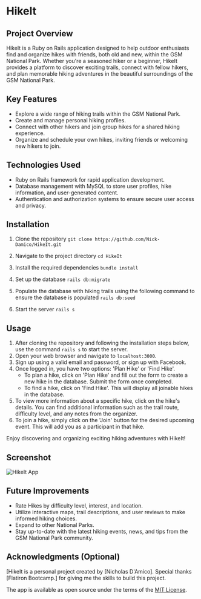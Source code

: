 # HikeIt

## Project Overview
HikeIt is a Ruby on Rails application designed to help outdoor enthusiasts find and organize hikes with friends, both old and new, within the GSM National Park. Whether you're a seasoned hiker or a beginner, HikeIt provides a platform to discover exciting trails, connect with fellow hikers, and plan memorable hiking adventures in the beautiful surroundings of the GSM National Park.

## Key Features
- Explore a wide range of hiking trails within the GSM National Park.
- Create and manage personal hiking profiles.
- Connect with other hikers and join group hikes for a shared hiking experience.
- Organize and schedule your own hikes, inviting friends or welcoming new hikers to join.

## Technologies Used
- Ruby on Rails framework for rapid application development.
- Database management with MySQL to store user profiles, hike information, and user-generated content.
- Authentication and authorization systems to ensure secure user access and privacy.

## Installation
1. Clone the repository
`git clone https://github.com/Nick-Damico/HikeIt.git`

2. Navigate to the project directory
`cd HikeIt`

3. Install the required dependencies
`bundle install`

4. Set up the database
`rails db:migrate`

5. Populate the database with hiking trails using the following command to ensure the database is populated
`rails db:seed`

6. Start the server
`rails s`

## Usage

1. After cloning the repository and following the installation steps below, use the command `rails s` to start the server.
2. Open your web browser and navigate to `localhost:3000`.
3. Sign up using a valid email and password, or sign up with Facebook.
4. Once logged in, you have two options: 'Plan Hike' or 'Find Hike'.
   - To plan a hike, click on 'Plan Hike' and fill out the form to create a new hike in the database. Submit the form once completed.
   - To find a hike, click on 'Find Hike'. This will display all joinable hikes in the database.
5. To view more information about a specific hike, click on the hike's details. You can find additional information such as the trail route, difficulty level, and any notes from the organizer.
6. To join a hike, simply click on the 'Join' button for the desired upcoming event. This will add you as a participant in that hike.

Enjoy discovering and organizing exciting hiking adventures with HikeIt!

## Screenshot
![HikeIt App](https://github.com/Nick-Damico/HikeIt/assets/19657584/35c2709c-ed2f-41ed-9de3-888dd89da65e)

## Future Improvements
- Rate Hikes by difficulty level, interest, and location.
- Utilize interactive maps, trail descriptions, and user reviews to make informed hiking choices.
- Expand to other National Parks.
- Stay up-to-date with the latest hiking events, news, and tips from the GSM National Park community.

## Acknowledgments (Optional)
[HikeIt is a personal project created by [Nicholas D'Amico]. Special thanks [Flatiron Bootcamp.] for giving me the skills to build this project.

The app is available as open source under the terms of the [MIT License](https://github.com/Nick-Damico/HikeIt/blob/master/LICENSE).
